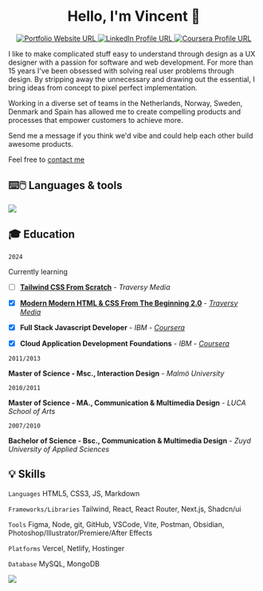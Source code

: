 <h1 align="center">Hello, I'm Vincent 👋 </h1> 

<p align="center">
  <a href="https://vince.media/">
    <img src="https://img.shields.io/badge/Portfolio-255E63?style=for-the-badge&logo=About.me&logoColor=white" alt="Portfolio Website URL">
  </a>
  <a href="https://www.linkedin.com/in/vince-media/">
    <img src="https://img.shields.io/badge/LinkedIn-0077B5?style=for-the-badge&logo=linkedin&logoColor=white" alt="LinkedIn Profile URL" />
  </a>
  <a href="https://www.coursera.org/learner/vincemedia">
    <img src="https://img.shields.io/badge/Coursera-0056D2?style=for-the-badge&logo=Coursera&logoColor=white" alt="Coursera Profile URL" />
  </a>
</p>

I like to make complicated stuff easy to understand through design as a UX designer with a passion for software and web development. For more than 15 years I've been obsessed with solving real user problems through design. By stripping away the unnecessary and drawing out the essential, I bring ideas from concept to pixel perfect implementation. 

Working in a diverse set of teams in the Netherlands, Norway, Sweden, Denmark and Spain has allowed me to create compelling products and processes that empower customers to achieve more.

Send me a message if you think we'd vibe and could help each other build awesome products. 

Feel free to [contact me](https://vince.media)


## ⌨️🖱️ Languages & tools
<img
	src="https://skillicons.dev/icons?i=html,css,figma,ps,ai,xd,js,ts,nodejs,react,tailwind,nextjs,webpack,firebase,postman&theme=light" />

## 🎓 Education

```2024```

Currently learning
- [ ] [**Tailwind CSS From Scratch**]([https://www.traversymedia.com/modern-html-css-from-the-beginning](https://www.traversymedia.com/tailwind-css-course)) - *Traversy Media*

- [x] [**Modern Modern HTML & CSS From The Beginning 2.0**](https://www.traversymedia.com/modern-html-css-from-the-beginning) - [*Traversy Media*](https://app.kajabi.com/certificates/0ebb91c9)  

- [x] **Full Stack Javascript Developer** - *IBM* - [*Coursera*](https://www.coursera.org/account/accomplishments/specialization/Q5W8CND4AFEJ)

- [x] **Cloud Application Development Foundations** - *IBM* - [*Coursera*](https://www.coursera.org/account/accomplishments/specialization/2VRH378HSFJF)  


```2011/2013```

**Master of Science - Msc., Interaction Design** - *Malmö University*  


```2010/2011```

**Master of Science - MA., Communication & Multimedia Design** - *LUCA School of Arts*  


```2007/2010```

**Bachelor of Science - Bsc., Communication & Multimedia Design** - *Zuyd University of Applied Sciences*  


## 💡 Skills

```Languages```
HTML5, CSS3, JS, Markdown

```Frameworks/Libraries```
Tailwind, React, React Router, Next.js, Shadcn/ui

```Tools```
Figma, Node, git, GitHub, VSCode, Vite, Postman, Obsidian, Photoshop/Illustrator/Premiere/After Effects

```Platforms```
Vercel, Netlify, Hostinger

```Database```
MySQL, MongoDB

![](https://hit.yhype.me/github/profile?user_id=19822703)
